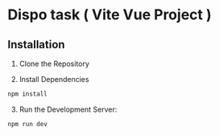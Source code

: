 # Dispo task ( Vite Vue Project )

## Installation

1.  Clone the Repository

2.  Install Dependencies

```bash
npm install
```

3.  Run the Development Server:

```bash
npm run dev
```
